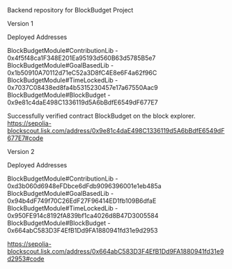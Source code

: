 Backend repository for BlockBudget Project

Version 1

Deployed Addresses

BlockBudgetModule#ContributionLib - 0x4f5f48ca1F348E201Ea95193d560B63d5785B5e7
BlockBudgetModule#GoalBasedLib - 0x1b50910A70112d71eC52a3D8fC4E8e6F4a62f96C
BlockBudgetModule#TimeLockedLib - 0x7037C08438ed8fa4b5315230457e17a67550Aac9
BlockBudgetModule#BlockBudget - 0x9e81c4daE498C1336119d5A6bBdfE6549dF677E7

Successfully verified contract BlockBudget on the block explorer.
https://sepolia-blockscout.lisk.com/address/0x9e81c4daE498C1336119d5A6bBdfE6549dF677E7#code



Version 2

Deployed Addresses

BlockBudgetModule#ContributionLib - 0xd3b060d6948eFDbce6dFdb9096396001e1eb485a
BlockBudgetModule#GoalBasedLib - 0x94b4dF749f70C26EdF27F96414ED1fb109B6dfaE
BlockBudgetModule#TimeLockedLib - 0x950FE914c8192fA839bf1ca4026d8B47D3005584
BlockBudgetModule#BlockBudget - 0x664abC583D3F4EfB1Dd9FA1880941fd31e9d2953

https://sepolia-blockscout.lisk.com/address/0x664abC583D3F4EfB1Dd9FA1880941fd31e9d2953#code